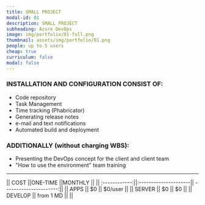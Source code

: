 ```yaml
---
title: SMALL PROJECT
modal-id: 01
description: SMALL PROJECT
subheading: Azure DevOps
image: img/portfolio/01-full.png
thumbnail: assets/img/portfolio/01.png
people: up to 5 users
cheap: true
curriculum: false
modal: false
---
```

### INSTALLATION AND CONFIGURATION CONSIST OF:

* Code repository 
* Task Management
* Time tracking (Phabricator)
* Generating release notes
* e-mail and text notifications 
* Automated build and deployment


### ADDITIONALLY (without charging WBS): 

- Presenting the DevOps concept for the client and client team
- "How to use the environment" team training

-------------------------------------------------------------------

|| COST          ||ONE-TIME              ||MONTHLY                 ||
|| :------------:||:---------------------|| ----------------------:||
|| APPS          ||     $0               || $0/user          ||
|| SERVER        || 	 $0              || $0               ||
|| DEVELOP       ||   from 1 MD         ||                        ||





